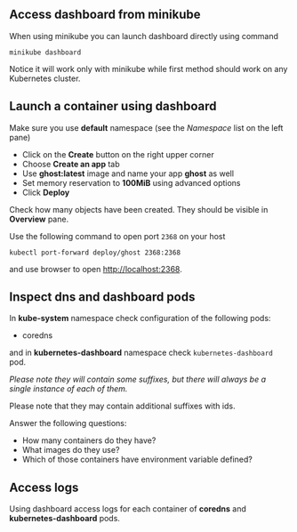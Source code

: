## Access dashboard from minikube

When using minikube you can launch dashboard directly using command

```shell
minikube dashboard
```

Notice it will work only with minikube while first method should work on any Kubernetes cluster.

## Launch a container using dashboard

Make sure you use **default** namespace (see the *Namespace* list on the left pane)

* Click on the **Create** button on the right upper corner
* Choose **Create an app** tab
* Use **ghost:latest** image and name your app **ghost** as well
* Set memory reservation to **100MiB** using advanced options
* Click **Deploy**

Check how many objects have been created. They should be visible in **Overview** pane.

Use the following command to open port `2368` on your host

```shell
kubectl port-forward deploy/ghost 2368:2368
```

and use browser to open [http://localhost:2368](http://localhost:2368).

## Inspect dns and dashboard pods

In **kube-system** namespace check configuration of the following pods:

* coredns

and in **kubernetes-dashboard** namespace check `kubernetes-dashboard` pod.

*Please note they will contain some suffixes, but there will always be a single instance of each of them.*

Please note that they may contain additional suffixes with ids.

Answer the following questions:

* How many containers do they have?
* What images do they use?
* Which of those containers have environment variable defined?

## Access logs

Using dashboard access logs for each container of **coredns** and **kubernetes-dashboard** pods.